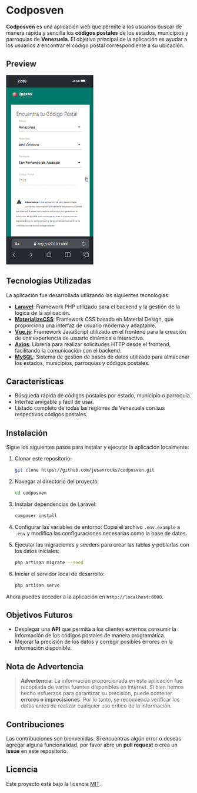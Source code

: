 # Codposven

**Codposven** es una aplicación web que permite a los usuarios buscar de manera rápida y sencilla los **códigos postales** de los estados, municipios y parroquias de **Venezuela**. El objetivo principal de la aplicación es ayudar a los usuarios a encontrar el código postal correspondiente a su ubicación.

## Preview
![Codposven App Screenshot](public/assets/preview-mobile.png)

## Tecnologías Utilizadas

La aplicación fue desarrollada utilizando las siguientes tecnologías:

- **[Laravel](https://laravel.com/)**: Framework PHP utilizado para el backend y la gestión de la lógica de la aplicación.
- **[MaterializeCSS](https://materializecss.com/)**: Framework CSS basado en Material Design, que proporciona una interfaz de usuario moderna y adaptable.
- **[Vue.js](https://vuejs.org/)**: Framework JavaScript utilizado en el frontend para la creación de una experiencia de usuario dinámica e interactiva.
- **[Axios](https://axios-http.com/)**: Librería para realizar solicitudes HTTP desde el frontend, facilitando la comunicación con el backend.
- **[MySQL](https://www.mysql.com/)**: Sistema de gestión de bases de datos utilizado para almacenar los estados, municipios, parroquias y códigos postales.

## Características

- Búsqueda rápida de códigos postales por estado, municipio o parroquia.
- Interfaz amigable y fácil de usar.
- Listado completo de todas las regiones de Venezuela con sus respectivos códigos postales.

## Instalación

Sigue los siguientes pasos para instalar y ejecutar la aplicación localmente:

1. Clonar este repositorio:
    ```bash
    git clone https://github.com/jesanrocks/codposven.git
    ```

2. Navegar al directorio del proyecto:
    ```bash
    cd codposven
    ```
3. Instalar dependencias de Laravel:
    ```bash
    composer install
    ```
4. Configurar las variables de entorno:
    Copia el archivo `.env.example` a `.env` y modifica las configuraciones necesarias como la base de datos.

5. Ejecutar las migraciones y seeders para crear las tablas y poblarlas con los datos iniciales:
    ```bash
    php artisan migrate --seed
    ```
6. Iniciar el servidor local de desarrollo:
    ```bash
    php artisan serve
    ```
Ahora puedes acceder a la aplicación en `http://localhost:8000`.

## Objetivos Futuros

- Desplegar una **API** que permita a los clientes externos consumir la información de los códigos postales de manera programática.
- Mejorar la precisión de los datos y corregir posibles errores en la información disponible.

## Nota de Advertencia

> **Advertencia**: La información proporcionada en esta aplicación fue recopilada de varias fuentes disponibles en internet. Si bien hemos hecho esfuerzos para garantizar su precisión, puede contener **errores o imprecisiones**. Por lo tanto, se recomienda verificar los datos antes de realizar cualquier uso crítico de la información.

## Contribuciones

Las contribuciones son bienvenidas. Si encuentras algún error o deseas agregar alguna funcionalidad, por favor abre un **pull request** o crea un **issue** en este repositorio.

## Licencia

Este proyecto está bajo la licencia [MIT](https://opensource.org/licenses/MIT).
